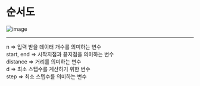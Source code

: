 # 순서도
![image](https://user-images.githubusercontent.com/54825994/124700299-7388dd00-df27-11eb-86d5-bc6e54615b20.png)
***
n => 입력 받을 데이터 개수를 의미하는 변수    
start, end => 시작지점과 끝지점을 의미하는 변수    
distance => 거리를 의미하는 변수    
d => 최소 스텝수를 계산하기 위한 변수     
step => 최소 스텝수를 의미하는 변수    
